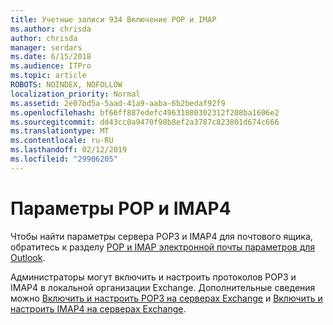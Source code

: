 ```yaml
---
title: Учетные записи 934 Включение POP и IMAP
ms.author: chrisda
author: chrisda
manager: serdars
ms.date: 6/15/2018
ms.audience: ITPro
ms.topic: article
ROBOTS: NOINDEX, NOFOLLOW
localization_priority: Normal
ms.assetid: 2e07bd5a-5aad-41a9-aaba-6b2bedaf92f9
ms.openlocfilehash: bf66ff887edefc49631880302312f208ba1606e2
ms.sourcegitcommit: dd43cc0a9470f98b8ef2a3787c823801d674c666
ms.translationtype: MT
ms.contentlocale: ru-RU
ms.lasthandoff: 02/12/2019
ms.locfileid: "29906205"
---
```

# <a name="pop-and-imap4-settings"></a>Параметры POP и IMAP4

Чтобы найти параметры сервера POP3 и IMAP4 для почтового ящика, обратитесь к разделу [POP и IMAP электронной почты параметров для Outlook](https://support.office.com/article/8361e398-8af4-4e97-b147-6c6c4ac95353.aspx).
  
Администраторы могут включить и настроить протоколов POP3 и IMAP4 в локальной организации Exchange. Дополнительные сведения можно [Включить и настроить POP3 на серверах Exchange](https://technet.microsoft.com/library/bb124934.aspx) и [Включить и настроить IMAP4 на серверах Exchange](https://technet.microsoft.com/library/bb124489.aspx).
  

